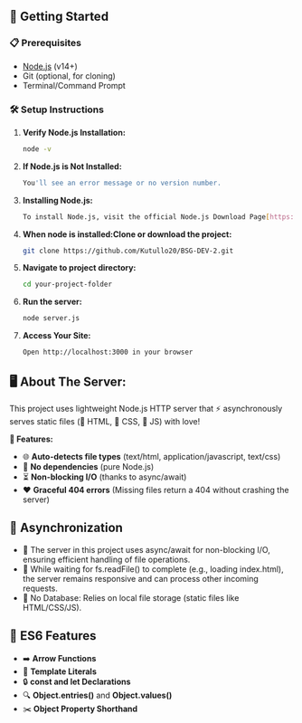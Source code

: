 ## 🚀 Getting Started

### 📋 Prerequisites
- [Node.js](https://nodejs.org/) (v14+)
- Git (optional, for cloning)
- Terminal/Command Prompt

### 🛠️ Setup Instructions
1. **Verify Node.js Installation:**
   ```bash
   node -v
2. **If Node.js is Not Installed:**
   ```bash
   You'll see an error message or no version number.
3. **Installing Node.js:**
   ```bash
   To install Node.js, visit the official Node.js Download Page[https://nodejs.org/en] and follow the instructions for your operating system.
4. **When node is installed:Clone or download the project:**
   ```bash
   git clone https://github.com/Kutullo20/BSG-DEV-2.git
5. **Navigate to project directory:**
   ```bash
   cd your-project-folder
6. **Run the server:**
   ```bash
   node server.js
7. **Access Your Site:**
   ```bash
   Open http://localhost:3000 in your browser

## 🖥️ About The Server:

This project uses  lightweight Node.js HTTP server that ⚡ asynchronously serves static files (📄 HTML, 🎨 CSS, 🤖 JS) with love!

**🚀 Features:**
- 🌐 **Auto-detects file types** (text/html, application/javascript, text/css)
- 🚫 **No dependencies** (pure Node.js)
- ⏳ **Non-blocking I/O** (thanks to async/await)
- ❤️ **Graceful 404 errors** (Missing files return a 404 without crashing the server)

## 🔄 Asynchronization
- 🔄 The server in this project uses async/await for non-blocking I/O, ensuring efficient handling of file operations. 
- 📩 While waiting for fs.readFile() to complete (e.g., loading index.html), the server remains responsive and can process other incoming requests.
- 📂 No Database: Relies on local file storage (static files like HTML/CSS/JS).

## 🚀 ES6 Features

- ➡️ **Arrow Functions**
- 📝 **Template Literals**
- 🔒 **const and let Declarations**
- 🔍 **Object.entries()** and **Object.values()**
- ✂️ **Object Property Shorthand**



   
